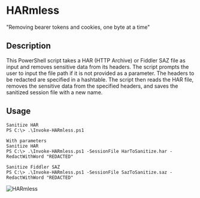 # HARmless
"Removing bearer tokens and cookies, one byte at a time"
## Description
This PowerShell script takes a HAR (HTTP Archive) or Fiddler SAZ file as input and removes sensitive data from its headers. The script prompts the user to input the file path if it is not provided as a parameter. The headers to be redacted are specified in a hashtable. The script then reads the HAR file, removes the sensitive data from the specified headers, and saves the sanitized session file with a new name.
## Usage
```
Sanitize HAR
PS C:\> .\Invoke-HARmless.ps1

With parameters
Sanitize HAR
PS C:\> .\Invoke-HARmless.ps1 -SessionFile HarToSanitize.har -RedactWithWord "REDACTED"

Sanitize Fiddler SAZ
PS C:\> .\Invoke-HARmless.ps1 -SessionFile SazToSanitize.saz -RedactWithWord "REDACTED"
```
![HARmless](HARmless.png)